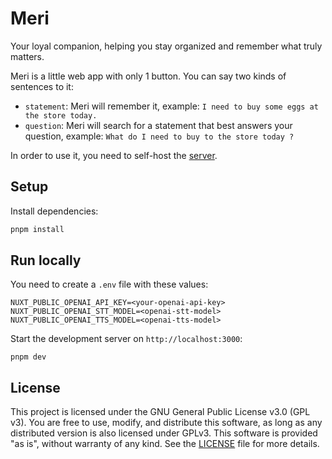 # Meri

Your loyal companion, helping you stay organized and remember what truly matters.

Meri is a little web app with only 1 button.
You can say two kinds of sentences to it:
- `statement`: Meri will remember it, example: `I need to buy some eggs at the store today.`
- `question`: Meri will search for a statement that best answers your question, example: `What do I need to buy to the store today ?`

In order to use it, you need to self-host the [server](https://github.com/gueriboutmathieu/meri_server.git).

## Setup

Install dependencies:
```bash
pnpm install
```

## Run locally

You need to create a `.env` file with these values:
```
NUXT_PUBLIC_OPENAI_API_KEY=<your-openai-api-key>
NUXT_PUBLIC_OPENAI_STT_MODEL=<openai-stt-model>
NUXT_PUBLIC_OPENAI_TTS_MODEL=<openai-tts-model>
```

Start the development server on `http://localhost:3000`:
```shell
pnpm dev
```

## License

This project is licensed under the GNU General Public License v3.0 (GPL v3).
You are free to use, modify, and distribute this software, as long as any distributed version is also licensed under GPLv3.
This software is provided "as is", without warranty of any kind.
See the [LICENSE](LICENSE) file for more details.
